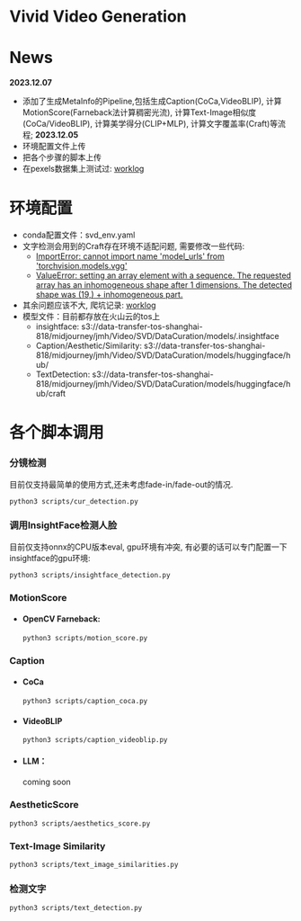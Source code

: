 # Vivid Video Generation

# News
**2023.12.07**
- 添加了生成MetaInfo的Pipeline,包括生成Caption(CoCa,VideoBLIP), 计算MotionScore(Farneback法计算稠密光流), 计算Text-Image相似度(CoCa/VideoBLIP), 计算美学得分(CLIP+MLP), 计算文字覆盖率(Craft)等流程; 
**2023.12.05**
- 环境配置文件上传
- 把各个步骤的脚本上传
- 在pexels数据集上测试过:  [worklog](https://wiki.megvii-inc.com/pages/viewpage.action?pageId=519812610)


# 环境配置
- conda配置文件：svd_env.yaml
- 文字检测会用到的Craft存在环境不适配问题, 需要修改一些代码:
  - [ImportError: cannot import name 'model_urls' from 'torchvision.models.vgg'](https://github.com/clovaai/CRAFT-pytorch/issues/191)
  - [ValueError: setting an array element with a sequence. The requested array has an inhomogeneous shape after 1 dimensions. The detected shape was (19,) + inhomogeneous part.](https://blog.csdn.net/m0_53127772/article/details/132492224)
- 其余问题应该不大, 爬坑记录:  [worklog](https://wiki.megvii-inc.com/pages/viewpage.action?pageId=518190042)
- 模型文件：目前都存放在火山云的tos上
  - insightface: s3://data-transfer-tos-shanghai-818/midjourney/jmh/Video/SVD/DataCuration/models/.insightface
  - Caption/Aesthetic/Similarity:  s3://data-transfer-tos-shanghai-818/midjourney/jmh/Video/SVD/DataCuration/models/huggingface/hub/
  - TextDetection:  s3://data-transfer-tos-shanghai-818/midjourney/jmh/Video/SVD/DataCuration/models/huggingface/hub/craft

# 各个脚本调用
### 分镜检测
目前仅支持最简单的使用方式,还未考虑fade-in/fade-out的情况.

`python3 scripts/cur_detection.py`

### 调用InsightFace检测人脸
目前仅支持onnx的CPU版本eval, gpu环境有冲突, 有必要的话可以专门配置一下insightface的gpu环境:

`python3 scripts/insightface_detection.py`

### MotionScore
- #### OpenCV Farneback:
  `python3 scripts/motion_score.py`

### Caption
- #### CoCa
  `python3 scripts/caption_coca.py`
- #### VideoBLIP
  `python3 scripts/caption_videoblip.py`
- #### LLM：
  coming soon

### AestheticScore
`python3 scripts/aesthetics_score.py`

### Text-Image Similarity
`python3 scripts/text_image_similarities.py`

### 检测文字
`python3 scripts/text_detection.py`